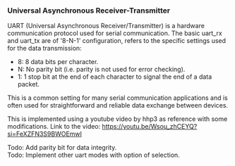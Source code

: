 ### Universal Asynchronous Receiver-Transmitter
UART (Universal Asynchronous Receiver/Transmitter) is a hardware communication protocol used for serial communication. The basic uart_rx and uart_tx are of '8-N-1' configuration, refers to the specific settings used for the data transmission:

- 8: 8 data bits per character.
- N: No parity bit (i.e. parity is not used for error checking).
- 1: 1 stop bit at the end of each character to signal the end of a data packet.

This is a common setting for many serial communication applications and is often used for straightforward and reliable data exchange between devices.

This is implemented using a youtube video by hhp3 as reference with some modifications.
Link to the video: https://youtu.be/Wsou_zhCEYQ?si=FeXZFN3S9BWOEmwI

Todo: Add parity bit for data integrity.  
Todo: Implement other uart modes with option of selection.
